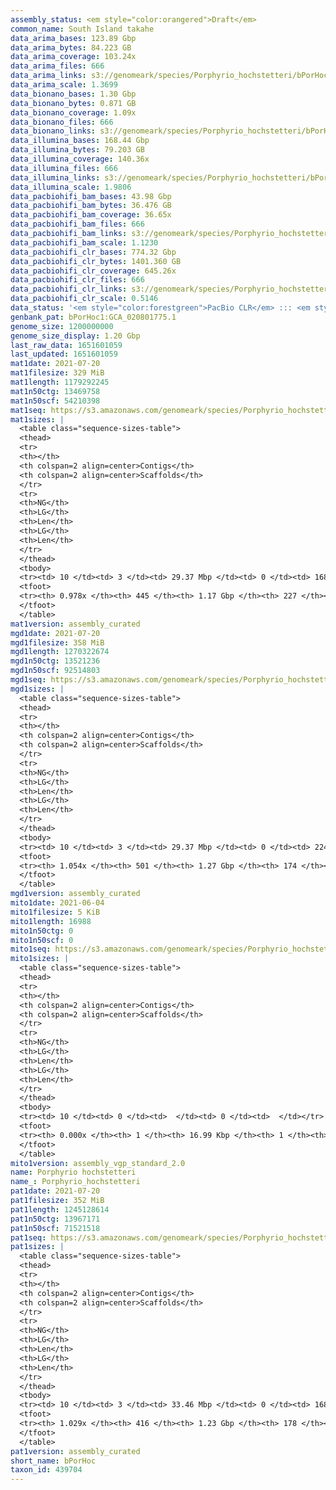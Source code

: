 ```yaml
---
assembly_status: <em style="color:orangered">Draft</em>
common_name: South Island takahe
data_arima_bases: 123.89 Gbp
data_arima_bytes: 84.223 GB
data_arima_coverage: 103.24x
data_arima_files: 666
data_arima_links: s3://genomeark/species/Porphyrio_hochstetteri/bPorHoc1/genomic_data/arima/<br>
data_arima_scale: 1.3699
data_bionano_bases: 1.30 Gbp
data_bionano_bytes: 0.871 GB
data_bionano_coverage: 1.09x
data_bionano_files: 666
data_bionano_links: s3://genomeark/species/Porphyrio_hochstetteri/bPorHoc1/genomic_data/bionano/<br>
data_illumina_bases: 168.44 Gbp
data_illumina_bytes: 79.203 GB
data_illumina_coverage: 140.36x
data_illumina_files: 666
data_illumina_links: s3://genomeark/species/Porphyrio_hochstetteri/bPorHoc2/genomic_data/illumina/<br>s3://genomeark/species/Porphyrio_hochstetteri/bPorHoc3/genomic_data/illumina/<br>
data_illumina_scale: 1.9806
data_pacbiohifi_bam_bases: 43.98 Gbp
data_pacbiohifi_bam_bytes: 36.476 GB
data_pacbiohifi_bam_coverage: 36.65x
data_pacbiohifi_bam_files: 666
data_pacbiohifi_bam_links: s3://genomeark/species/Porphyrio_hochstetteri/bPorHoc1/genomic_data/pacbio_hifi/<br>
data_pacbiohifi_bam_scale: 1.1230
data_pacbiohifi_clr_bases: 774.32 Gbp
data_pacbiohifi_clr_bytes: 1401.360 GB
data_pacbiohifi_clr_coverage: 645.26x
data_pacbiohifi_clr_files: 666
data_pacbiohifi_clr_links: s3://genomeark/species/Porphyrio_hochstetteri/bPorHoc1/genomic_data/pacbio_hifi/<br>
data_pacbiohifi_clr_scale: 0.5146
data_status: '<em style="color:forestgreen">PacBio CLR</em> ::: <em style="color:forestgreen">Bionano</em> ::: <em style="color:forestgreen">Arima</em> ::: <em style="color:forestgreen">Phase</em>'
genbank_pat: bPorHoc1:GCA_020801775.1
genome_size: 1200000000
genome_size_display: 1.20 Gbp
last_raw_data: 1651601059
last_updated: 1651601059
mat1date: 2021-07-20
mat1filesize: 329 MiB
mat1length: 1179292245
mat1n50ctg: 13469758
mat1n50scf: 54210398
mat1seq: https://s3.amazonaws.com/genomeark/species/Porphyrio_hochstetteri/bPorHoc1/assembly_curated/bPorHoc1.mat.decon.20210720.fasta.gz
mat1sizes: |
  <table class="sequence-sizes-table">
  <thead>
  <tr>
  <th></th>
  <th colspan=2 align=center>Contigs</th>
  <th colspan=2 align=center>Scaffolds</th>
  </tr>
  <tr>
  <th>NG</th>
  <th>LG</th>
  <th>Len</th>
  <th>LG</th>
  <th>Len</th>
  </tr>
  </thead>
  <tbody>
  <tr><td> 10 </td><td> 3 </td><td> 29.37 Mbp </td><td> 0 </td><td> 168.54 Mbp </td></tr>  <tr><td> 20 </td><td> 8 </td><td> 22.78 Mbp </td><td> 1 </td><td> 135.46 Mbp </td></tr>  <tr><td> 30 </td><td> 14 </td><td> 18.13 Mbp </td><td> 2 </td><td> 125.85 Mbp </td></tr>  <tr><td> 40 </td><td> 20 </td><td> 16.56 Mbp </td><td> 3 </td><td> 86.48 Mbp </td></tr>  <tr style="background-color:#cccccc;"><td> 50 </td><td> 29 </td><td style="background-color:#88ff88;"> 13.47 Mbp </td><td> 5 </td><td style="background-color:#88ff88;"> 54.21 Mbp </td></tr>  <tr><td> 60 </td><td> 38 </td><td> 11.11 Mbp </td><td> 7 </td><td> 44.49 Mbp </td></tr>  <tr><td> 70 </td><td> 52 </td><td> 7.39 Mbp </td><td> 10 </td><td> 34.45 Mbp </td></tr>  <tr><td> 80 </td><td> 73 </td><td> 4.04 Mbp </td><td> 16 </td><td> 17.57 Mbp </td></tr>  <tr><td> 90 </td><td> 121 </td><td> 1.45 Mbp </td><td> 26 </td><td> 7.59 Mbp </td></tr>  <tr><td> 100 </td><td> 0 </td><td>  </td><td> 0 </td><td>  </td></tr>  </tbody>
  <tfoot>
  <tr><th> 0.978x </th><th> 445 </th><th> 1.17 Gbp </th><th> 227 </th><th> 1.18 Gbp </th></tr>
  </tfoot>
  </table>
mat1version: assembly_curated
mgd1date: 2021-07-20
mgd1filesize: 358 MiB
mgd1length: 1270322674
mgd1n50ctg: 13521236
mgd1n50scf: 92514803
mgd1seq: https://s3.amazonaws.com/genomeark/species/Porphyrio_hochstetteri/bPorHoc1/assembly_curated/bPorHoc1.mat.Z.cur.20210720.fasta.gz
mgd1sizes: |
  <table class="sequence-sizes-table">
  <thead>
  <tr>
  <th></th>
  <th colspan=2 align=center>Contigs</th>
  <th colspan=2 align=center>Scaffolds</th>
  </tr>
  <tr>
  <th>NG</th>
  <th>LG</th>
  <th>Len</th>
  <th>LG</th>
  <th>Len</th>
  </tr>
  </thead>
  <tbody>
  <tr><td> 10 </td><td> 3 </td><td> 29.37 Mbp </td><td> 0 </td><td> 224.11 Mbp </td></tr>  <tr><td> 20 </td><td> 8 </td><td> 23.13 Mbp </td><td> 1 </td><td> 171.06 Mbp </td></tr>  <tr><td> 30 </td><td> 13 </td><td> 19.48 Mbp </td><td> 1 </td><td> 171.06 Mbp </td></tr>  <tr><td> 40 </td><td> 20 </td><td> 16.74 Mbp </td><td> 2 </td><td> 127.87 Mbp </td></tr>  <tr style="background-color:#cccccc;"><td> 50 </td><td> 28 </td><td style="background-color:#88ff88;"> 13.52 Mbp </td><td> 3 </td><td style="background-color:#88ff88;"> 92.51 Mbp </td></tr>  <tr><td> 60 </td><td> 37 </td><td> 11.59 Mbp </td><td> 5 </td><td> 46.77 Mbp </td></tr>  <tr><td> 70 </td><td> 50 </td><td> 7.96 Mbp </td><td> 8 </td><td> 36.67 Mbp </td></tr>  <tr><td> 80 </td><td> 68 </td><td> 5.43 Mbp </td><td> 12 </td><td> 24.25 Mbp </td></tr>  <tr><td> 90 </td><td> 100 </td><td> 2.75 Mbp </td><td> 18 </td><td> 16.64 Mbp </td></tr>  <tr><td> 100 </td><td> 178 </td><td> 0.77 Mbp </td><td> 30 </td><td> 4.96 Mbp </td></tr>  </tbody>
  <tfoot>
  <tr><th> 1.054x </th><th> 501 </th><th> 1.27 Gbp </th><th> 174 </th><th> 1.27 Gbp </th></tr>
  </tfoot>
  </table>
mgd1version: assembly_curated
mito1date: 2021-06-04
mito1filesize: 5 KiB
mito1length: 16988
mito1n50ctg: 0
mito1n50scf: 0
mito1seq: https://s3.amazonaws.com/genomeark/species/Porphyrio_hochstetteri/bPorHoc1/assembly_vgp_standard_2.0/bPorHoc1.MT.20210604.fasta.gz
mito1sizes: |
  <table class="sequence-sizes-table">
  <thead>
  <tr>
  <th></th>
  <th colspan=2 align=center>Contigs</th>
  <th colspan=2 align=center>Scaffolds</th>
  </tr>
  <tr>
  <th>NG</th>
  <th>LG</th>
  <th>Len</th>
  <th>LG</th>
  <th>Len</th>
  </tr>
  </thead>
  <tbody>
  <tr><td> 10 </td><td> 0 </td><td>  </td><td> 0 </td><td>  </td></tr>  <tr><td> 20 </td><td> 0 </td><td>  </td><td> 0 </td><td>  </td></tr>  <tr><td> 30 </td><td> 0 </td><td>  </td><td> 0 </td><td>  </td></tr>  <tr><td> 40 </td><td> 0 </td><td>  </td><td> 0 </td><td>  </td></tr>  <tr style="background-color:#cccccc;"><td> 50 </td><td> 0 </td><td style="background-color:#ff8888;">  </td><td> 0 </td><td style="background-color:#ff8888;">  </td></tr>  <tr><td> 60 </td><td> 0 </td><td>  </td><td> 0 </td><td>  </td></tr>  <tr><td> 70 </td><td> 0 </td><td>  </td><td> 0 </td><td>  </td></tr>  <tr><td> 80 </td><td> 0 </td><td>  </td><td> 0 </td><td>  </td></tr>  <tr><td> 90 </td><td> 0 </td><td>  </td><td> 0 </td><td>  </td></tr>  <tr><td> 100 </td><td> 0 </td><td>  </td><td> 0 </td><td>  </td></tr>  </tbody>
  <tfoot>
  <tr><th> 0.000x </th><th> 1 </th><th> 16.99 Kbp </th><th> 1 </th><th> 16.99 Kbp </th></tr>
  </tfoot>
  </table>
mito1version: assembly_vgp_standard_2.0
name: Porphyrio hochstetteri
name_: Porphyrio_hochstetteri
pat1date: 2021-07-20
pat1filesize: 352 MiB
pat1length: 1245128614
pat1n50ctg: 13967171
pat1n50scf: 71521518
pat1seq: https://s3.amazonaws.com/genomeark/species/Porphyrio_hochstetteri/bPorHoc1/assembly_curated/bPorHoc1.pat.decon.20210720.fasta.gz
pat1sizes: |
  <table class="sequence-sizes-table">
  <thead>
  <tr>
  <th></th>
  <th colspan=2 align=center>Contigs</th>
  <th colspan=2 align=center>Scaffolds</th>
  </tr>
  <tr>
  <th>NG</th>
  <th>LG</th>
  <th>Len</th>
  <th>LG</th>
  <th>Len</th>
  </tr>
  </thead>
  <tbody>
  <tr><td> 10 </td><td> 3 </td><td> 33.46 Mbp </td><td> 0 </td><td> 168.78 Mbp </td></tr>  <tr><td> 20 </td><td> 7 </td><td> 27.79 Mbp </td><td> 1 </td><td> 125.97 Mbp </td></tr>  <tr><td> 30 </td><td> 12 </td><td> 21.76 Mbp </td><td> 2 </td><td> 92.69 Mbp </td></tr>  <tr><td> 40 </td><td> 18 </td><td> 17.86 Mbp </td><td> 4 </td><td> 77.82 Mbp </td></tr>  <tr style="background-color:#cccccc;"><td> 50 </td><td> 26 </td><td style="background-color:#88ff88;"> 13.97 Mbp </td><td> 5 </td><td style="background-color:#88ff88;"> 71.52 Mbp </td></tr>  <tr><td> 60 </td><td> 35 </td><td> 12.19 Mbp </td><td> 7 </td><td> 46.84 Mbp </td></tr>  <tr><td> 70 </td><td> 47 </td><td> 7.83 Mbp </td><td> 10 </td><td> 36.80 Mbp </td></tr>  <tr><td> 80 </td><td> 66 </td><td> 5.24 Mbp </td><td> 14 </td><td> 23.96 Mbp </td></tr>  <tr><td> 90 </td><td> 97 </td><td> 2.72 Mbp </td><td> 20 </td><td> 16.65 Mbp </td></tr>  <tr><td> 100 </td><td> 195 </td><td> 0.55 Mbp </td><td> 35 </td><td> 2.44 Mbp </td></tr>  </tbody>
  <tfoot>
  <tr><th> 1.029x </th><th> 416 </th><th> 1.23 Gbp </th><th> 178 </th><th> 1.25 Gbp </th></tr>
  </tfoot>
  </table>
pat1version: assembly_curated
short_name: bPorHoc
taxon_id: 439704
---
```

